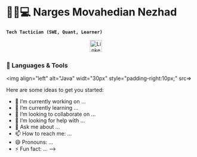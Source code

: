 # 🧙‍♂️💻 Narges Movahedian Nezhad 

**`Tech Tactician (SWE, Quant, Learner)`**

<!-- Social icons section -->
<p align="center">
  <a href="www.linkedin.com/in/narges-m"><img width="32px" alt="LinkedIn" title="LinkedIn" src="https://i.imgur.com/yRpa1dQ.png"/></a>
  &#8287;&#8287;&#8287;&#8287;&#8287;
</p>

### 🧰 Languages & Tools

<img align="left" alt="Java" widt="30px" style="padding-right:10px;" src=>

Here are some ideas to get you started:

- 🔭 I’m currently working on ...
- 🌱 I’m currently learning ...
- 👯 I’m looking to collaborate on ...
- 🤔 I’m looking for help with ...
- 💬 Ask me about ...
- 📫 How to reach me: ...
- 😄 Pronouns: ...
- ⚡ Fun fact: ...
-->
